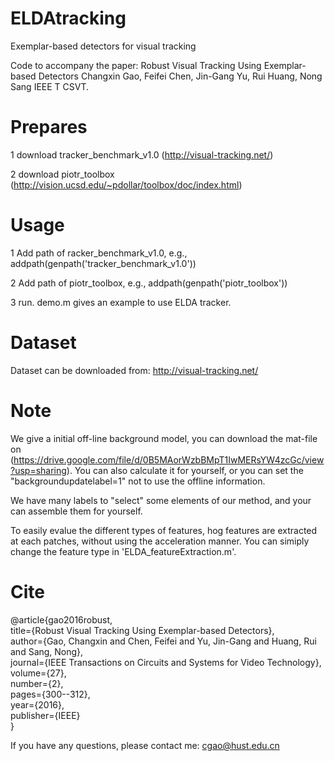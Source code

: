 # ELDAtracking
Exemplar-based detectors for visual tracking

Code to accompany the paper:
  Robust Visual Tracking Using Exemplar-based Detectors
  Changxin Gao, Feifei Chen, Jin-Gang Yu, Rui Huang, Nong Sang
  IEEE T CSVT.

#  Prepares 

1 download tracker_benchmark_v1.0 (http://visual-tracking.net/)

2 download piotr_toolbox (http://vision.ucsd.edu/~pdollar/toolbox/doc/index.html)

#   Usage   

1 Add path of racker_benchmark_v1.0, e.g., addpath(genpath('tracker_benchmark_v1.0'))

2 Add path of piotr_toolbox, e.g., addpath(genpath('piotr_toolbox'))

3 run. demo.m gives an example to use ELDA tracker.

#  Dataset  

Dataset can be downloaded from: http://visual-tracking.net/

#   Note   

We give a initial off-line background model, you can download the mat-file on (https://drive.google.com/file/d/0B5MAorWzbBMpT1IwMERsYW4zcGc/view?usp=sharing). You can also calculate it for yourself, or you can set the "backgroundupdatelabel=1" not to use the offline information.

We have many labels to "select" some elements of our method, and your can assemble them for yourself. 

To easily evalue the different types of features, hog features are extracted at each patches, without using the acceleration manner. You can simiply change the feature type in 'ELDA_featureExtraction.m'. 

#   Cite
@article{gao2016robust,   
title={Robust Visual Tracking Using Exemplar-based Detectors},   
  author={Gao, Changxin and Chen, Feifei and Yu, Jin-Gang and Huang, Rui and Sang, Nong},   
  journal={IEEE Transactions on Circuits and Systems for Video Technology},   
  volume={27},   
  number={2},   
  pages={300--312},   
  year={2016},   
  publisher={IEEE}   
}   


If you have any questions, please contact me: cgao@hust.edu.cn
